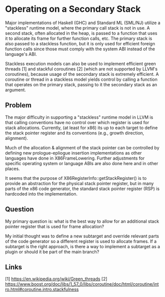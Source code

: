 Operating on a Secondary Stack
==============================

Major implementations of Haskell (GHC) and Standard ML (SML/NJ) utilize a
"stackless" runtime model, where the primary call stack is not in use. A second
stack, often allocated in the heap, is passed to a function that uses it to
allocate its frame for further function calls, etc. The primary stack is also
passed to a stackless function, but it is only used for efficient foreign
function calls since those must comply with the system ABI instead of the
language's ABI.

Stackless execution models can also be used to implement efficient green threads
[1] and stackful coroutines [2] (which are not supported by LLVM's coroutines),
because usage of the secondary stack is extremely efficient. A coroutine or
thread in a stackless model yields control by calling a function that operates
on the primary stack, passing to it the secondary stack as an argument.


Problem
-------

The major difficulty in supporting a "stackless" runtime model in LLVM is that
calling conventions have no control over which register is used for stack
allocations. Currently, (at least for x86) its up to each target to define the
stack pointer register and its conventions (e.g., growth direction, alignment).

Much of the allocation & alignment of the stack pointer can be controlled by
defining new prologue-epliogue insertion implementations as other languages have
done in X86FrameLowering. Further adjustments for specific operating system
or language ABIs are also done here and in other places.

It seems that the purpose of X86RegisterInfo::getStackRegister() is
to provide an abstraction for the physical stack pointer register, but in many
parts of the x86 code generator, the standard stack pointer register
(RSP) is hardcoded into the implementation.


Question
--------

My primary question is: what is the best way to allow for an additional stack
pointer register that is used for frame allocation?

My initial thought was to define a new subtarget and override relevant parts of
the code generator so a different register is used to allocate frames.
If a subtarget is the right approach, is there a way to implement a
subtarget as a plugin or should it be part of the main branch?


Links
-----

[1] https://en.wikipedia.org/wiki/Green_threads
[2] https://www.boost.org/doc/libs/1_57_0/libs/coroutine/doc/html/coroutine/intro.html#coroutine.intro.stackfulness

